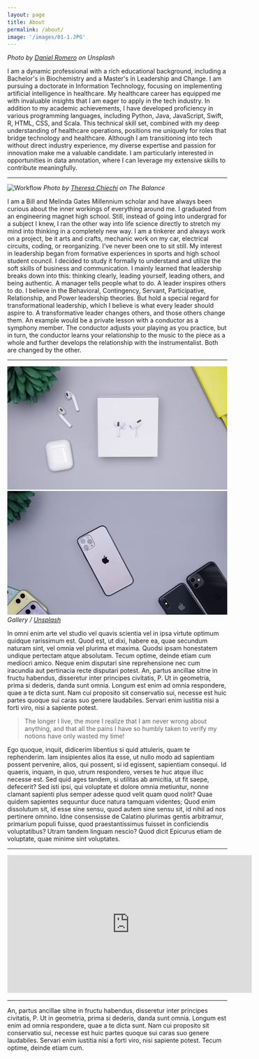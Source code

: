 ```yaml
---
layout: page
title: About
permalink: /about/
image: '/images/01-1.JPG'
---
```


*Photo by [Daniel Romero](https://unsplash.com/@rmrdnl) on Unsplash*

I am a dynamic professional with a rich educational background, including a Bachelor's in Biochemistry and a Master's in Leadership and Change. I am pursuing a doctorate in Information Technology, focusing on implementing artificial intelligence in healthcare. My healthcare career has equipped me with invaluable insights that I am eager to apply in the tech industry. In addition to my academic achievements, I have developed proficiency in various programming languages, including Python, Java, JavaScript, Swift, R, HTML, CSS, and Scala. This technical skill set, combined with my deep understanding of healthcare operations, positions me uniquely for roles that bridge technology and healthcare. Although I am transitioning into tech without direct industry experience, my diverse expertise and passion for innovation make me a valuable candidate. I am particularly interested in opportunities in data annotation, where I can leverage my extensive skills to contribute meaningfully.

***

![Workflow]({{site.baseurl}}/images/09-1.jpg)
*Photo by [Theresa Chiechi](https://www.theresachiechi.com/) on The Balance*

I am a Bill and Melinda Gates Millennium scholar and have always been curious about the inner workings of everything around me. I graduated from an engineering magnet high school. Still, instead of going into undergrad for a subject I knew, I ran the other way into life science directly to stretch my mind into thinking in a completely new way. I am a tinkerer and always work on a project, be it arts and crafts, mechanic work on my car, electrical circuits, coding, or reorganizing. I’ve never been one to sit still. My interest in leadership began from formative experiences in sports and high school student council. I decided to study it formally to understand and utilize the soft skills of business and communication. I mainly learned that leadership breaks down into this: thinking clearly, leading yourself, leading others, and being authentic. A manager tells people what to do. A leader inspires others to do. I believe in the Behavioral, Contingency, Servant, Participative, Relationship, and Power leadership theories. But hold a special regard for transformational leadership, which I believe is what every leader should aspire to. A transformative leader changes others, and those others change them. An example would be a private lesson with a conductor as a symphony member. The conductor adjusts your playing as you practice, but in turn, the conductor learns your relationship to the music to the piece as a whole and further develops the relationship with the instrumentalist. Both are changed by the other.

***

<div class="gallery-box">
  <div class="gallery">
    <img src="/images/09-2.jpg">
    <img src="/images/09-3.jpg">
  </div>
  <em>Gallery / <a href="https://unsplash.com/" target="_blank">Unsplash</a></em>
</div>

In omni enim arte vel studio vel quavis scientia vel in ipsa virtute optimum quidque rarissimum est. Quod est, ut dixi, habere ea, quae secundum naturam sint, vel omnia vel plurima et maxima. Quodsi ipsam honestatem undique pertectam atque absolutam. Tecum optime, deinde etiam cum mediocri amico. Neque enim disputari sine reprehensione nec cum iracundia aut pertinacia recte disputari potest. An, partus ancillae sitne in fructu habendus, disseretur inter principes civitatis, P. Ut in geometria, prima si dederis, danda sunt omnia. Longum est enim ad omnia respondere, quae a te dicta sunt. Nam cui proposito sit conservatio sui, necesse est huic partes quoque sui caras suo genere laudabiles. Servari enim iustitia nisi a forti viro, nisi a sapiente potest.

> The longer I live, the more I realize that I am never wrong about anything, and that all the pains I have so humbly taken to verify my notions have only wasted my time!

Ego quoque, inquit, didicerim libentius si quid attuleris, quam te rephenderim. Iam insipientes alios ita esse, ut nullo modo ad sapientiam possent pervenire, alios, qui possent, si id egissent, sapientiam consequi. Id quaeris, inquam, in quo, utrum respondero, verses te huc atque illuc necesse est. Sed quid ages tandem, si utilitas ab amicitia, ut fit saepe, defecerit? Sed isti ipsi, qui voluptate et dolore omnia metiuntur, nonne clamant sapienti plus semper adesse quod velit quam quod nolit? Quae quidem sapientes sequuntur duce natura tamquam videntes; Quod enim dissolutum sit, id esse sine sensu, quod autem sine sensu sit, id nihil ad nos pertinere omnino. Idne consensisse de Calatino plurimas gentis arbitramur, primarium populi fuisse, quod praestantissimus fuisset in conficiendis voluptatibus? Utram tandem linguam nescio? Quod dicit Epicurus etiam de voluptate, quae minime sint voluptates.

***

<iframe width="560" height="315" src="https://www.youtube.com/embed/EkkjwuGHg0A?si=nzpx3lgNqXtC8CTQ" title="YouTube video player" frameborder="0" allow="accelerometer; autoplay; clipboard-write; encrypted-media; gyroscope; picture-in-picture; web-share" allowfullscreen></iframe>

***

An, partus ancillae sitne in fructu habendus, disseretur inter principes civitatis, P. Ut in geometria, prima si dederis, danda sunt omnia. Longum est enim ad omnia respondere, quae a te dicta sunt. Nam cui proposito sit conservatio sui, necesse est huic partes quoque sui caras suo genere laudabiles. Servari enim iustitia nisi a forti viro, nisi sapiente potest. Tecum optime, deinde etiam cum.